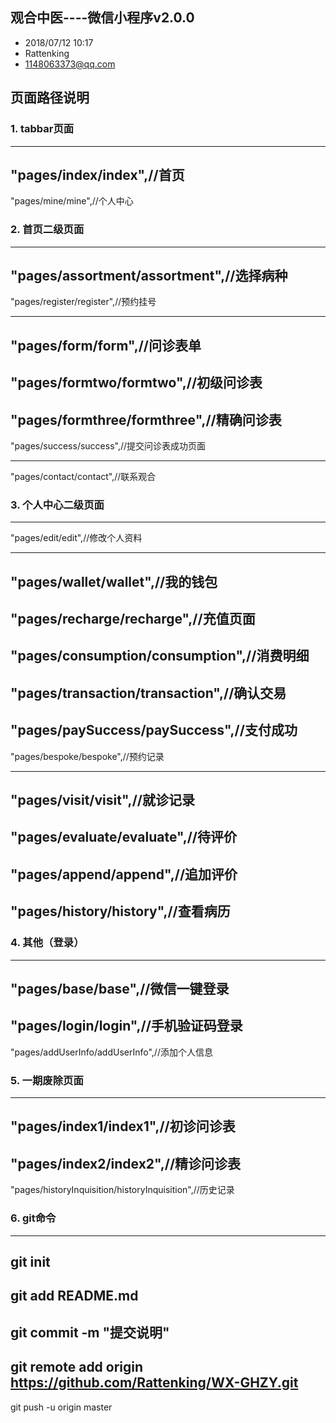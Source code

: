 ## 观合中医----微信小程序v2.0.0

- 2018/07/12 10:17
- Rattenking
- 1148063373@qq.com

## 页面路径说明

### 1.  tabbar页面

---
"pages/index/index",//首页
---
"pages/mine/mine",//个人中心

### 2. 首页二级页面

---
"pages/assortment/assortment",//选择病种
---
"pages/register/register",//预约挂号

---
"pages/form/form",//问诊表单
---
"pages/formtwo/formtwo",//初级问诊表
---
"pages/formthree/formthree",//精确问诊表
---
"pages/success/success",//提交问诊表成功页面

---
"pages/contact/contact",//联系观合

### 3. 个人中心二级页面

---
"pages/edit/edit",//修改个人资料

---
"pages/wallet/wallet",//我的钱包
---
"pages/recharge/recharge",//充值页面
---
"pages/consumption/consumption",//消费明细
---
"pages/transaction/transaction",//确认交易
---
"pages/paySuccess/paySuccess",//支付成功
---

"pages/bespoke/bespoke",//预约记录

---
"pages/visit/visit",//就诊记录
---
"pages/evaluate/evaluate",//待评价
---
"pages/append/append",//追加评价
---
"pages/history/history",//查看病历
---

### 4. 其他（登录）

---
"pages/base/base",//微信一键登录
---
"pages/login/login",//手机验证码登录
---
"pages/addUserInfo/addUserInfo",//添加个人信息

### 5. 一期废除页面

---
"pages/index1/index1",//初诊问诊表
---
"pages/index2/index2",//精诊问诊表
---
"pages/historyInquisition/historyInquisition",//历史记录

### 6. git命令

---
git init
---
git add README.md
---
git commit -m "提交说明"
---
git remote add origin https://github.com/Rattenking/WX-GHZY.git
---
git push -u origin master



